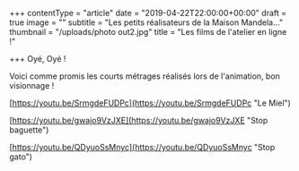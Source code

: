 +++
contentType = "article"
date = "2019-04-22T22:00:00+00:00"
draft = true
image = ""
subtitle = "Les petits réalisateurs de la Maison Mandela..."
thumbnail = "/uploads/photo out2.jpg"
title = "Les films de l'atelier en ligne !"

+++
Oyé, Oyé !

Voici comme promis les courts métrages réalisés lors de l'animation, bon visionnage !

[https://youtu.be/SrmgdeFUDPc](https://youtu.be/SrmgdeFUDPc "Le Miel")

[https://youtu.be/gwajo9VzJXE](https://youtu.be/gwajo9VzJXE "Stop baguette")

[https://youtu.be/QDyuoSsMnyc](https://youtu.be/QDyuoSsMnyc "Stop gato")